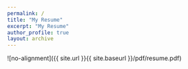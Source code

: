 ```yaml
---
permalink: /
title: "My Resume"
excerpt: "My Resume"
author_profile: true
layout: archive
---
```



![no-alignment]({{ site.url }}{{ site.baseurl }}/pdf/resume.pdf)
